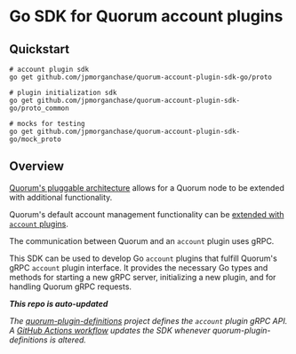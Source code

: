 # Go SDK for Quorum account plugins

## Quickstart

```shell
# account plugin sdk
go get github.com/jpmorganchase/quorum-account-plugin-sdk-go/proto

# plugin initialization sdk
go get github.com/jpmorganchase/quorum-account-plugin-sdk-go/proto_common

# mocks for testing
go get github.com/jpmorganchase/quorum-account-plugin-sdk-go/mock_proto
```

## Overview

[Quorum's pluggable architecture](https://docs.goquorum.com/en/latest/PluggableArchitecture/Overview/) allows for a Quorum node to be extended with additional functionality.

Quorum's default account management functionality can be [extended with `account` plugins](https://docs.goquorum.com/en/latest/Account-Key-Management/Quorum/account-Plugins/Overview/).

The communication between Quorum and an `account` plugin uses gRPC.

This SDK can be used to develop Go `account` plugins that fulfill Quorum's gRPC `account` plugin interface.  It provides the necessary Go types and methods for starting a new gRPC server, initializing a new plugin, and for handling Quorum gRPC requests.

***This repo is auto-updated***

*The [quorum-plugin-definitions](https://github.com/jpmorganchase/quorum-plugin-definitions) project defines the `account` plugin gRPC API.  A [GitHub Actions workflow](.github/workflows/run.yml) updates the SDK whenever quorum-plugin-definitions is altered.*
